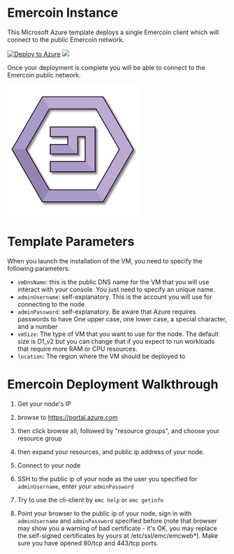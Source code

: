 # Emercoin Instance

This Microsoft Azure template deploys a single Emercoin client which will connect to the public Emercoin network.

[![Deploy to Azure](http://azuredeploy.net/deploybutton.png)](https://portal.azure.com/#create/Microsoft.Template/uri/https%3A%2F%2Fraw.githubusercontent.com%2FAzure%2Fazure-quickstart-templates%2Fmaster%2Femercoin-ubuntu%2Fazuredeploy.json)
<a href="http://armviz.io/#/?load=https%3A%2F%2Fraw.githubusercontent.com%2FAzure%2Fazure-quickstart-templates%2Fmaster%2Femercoin-ubuntu%2Fazuredeploy.json" target="_blank">
    <img src="http://armviz.io/visualizebutton.png"/>
</a>

Once your deployment is complete you will be able to connect to the Emercoin public network.

![Emercoin-Azure](https://raw.githubusercontent.com/Azure/azure-quickstart-templates/master/emercoin-ubuntu/images/emercoin.png)

# Template Parameters
When you launch the installation of the VM, you need to specify the following parameters:
* `vmDnsName`: this is the public DNS name for the VM that you will use interact with your console. You just need to specify an unique name.
* `adminUsername`: self-explanatory. This is the account you will use for connecting to the node
* `adminPassword`: self-explanatory. Be aware that Azure requires passwords to have One upper case, one lower case, a special character, and a number
* `vmSize`: The type of VM that you want to use for the node. The default size is D1_v2 but you can change that if you expect to run workloads that require more RAM or CPU resources.
* `location`: The region where the VM should be deployed to

# Emercoin Deployment Walkthrough
1. Get your node's IP
 1. browse to https://portal.azure.com

 2. then click browse all, followed by "resource groups", and choose your resource group

 3. then expand your resources, and public ip address of your node.

2. Connect to your node
 1. SSH to the public ip of your node as the user you specified for `adminUsername`, enter your `adminPassword`
 2. Try to use the cli-client by `emc help` or `emc getinfo`
 3. Point your browser to the public ip of your node, sign in with `adminUsername` and `adminPassword` specified before (note that browser may show you a warning of bad certificate - it's OK, you may replace the self-signed certificates by yours at /etc/ssl/emc/emcweb*). Make sure you have opened 80/tcp and 443/tcp ports.

